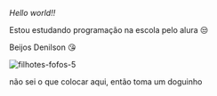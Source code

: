 *Hello world!!*

Estou estudando programação na escola pelo alura 😒

Beijos Denilson 😘

![filhotes-fofos-5](https://github.com/raquelfp07/raquelfp07/assets/170556119/fac6424c-51a9-4e91-b7f9-ba9d1e80b3d7)

não sei o que colocar aqui, então toma um doguinho
